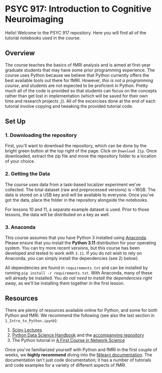 # PSYC 917: Introduction to Cognitive Neuroimaging

Hello! Welcome to the PSYC 917 repository. Here you will find all of the tutorial notebooks used in the course. 

## Overview

The course teaches the basics of fMRI analysis and is aimed at first-year graduate students that may have some prior programming experience. The course uses Python because we believe that Python currently offers the best available tools out there for fMRI. However, _this is not a programming course_, and students are not expected to be proficient in Python. Pretty much all of the code is provided so that students can focus on the concepts rather than get lost in implementation (which will be saved for their own time and research projects ;)). All of the excercises done at the end of each tutorial involve copying and tweaking the provided tutorial code.

## Set Up

### 1. Downloading the repository 

First, you'll want to download the repository, which can be done by the bright green button at the top right of the page. Click on `Download Zip`. Once downloaded, extract the zip file and move the repository folder to a location of your choice. 

### 2. Getting the Data

The course uses data from a task-based localizer experiment we've collected. The total dataset (raw and preprocessed versions) is ~16GB. The data is stored on a USB key and will be available to everyone. Once you've got the data, place the folder in the repository alongside the notebooks.

For lessons 10 and 11, a separate example dataset is used. Prior to those lessons, the data will be distributed on a key as well.  

### 3. Anaconda

This course assumes that you have Python 3 installed using [Anaconda](https://www.anaconda.com/). Please ensure that you install the **Python 3.11** distribution for your operating system. You can try more recent versions, but this course has been developed and tested to work with `3.11`. If you do not wish to rely on Anaconda, you can simply install the dependencies (see 2) below).

All dependencies are found in `requirements.txt` and can be installed by running `pip install -r requirements.txt`. With Anaconda, many of these will already be installed. You _do not need to install the dependencies right away_, as we'll be installing them together in the first lesson. 

## Resources

There are plenty of resources available online for Python, and some for both Python and fMRI. We recommend the following (see also the last section in `1_Intro_to_Python.ipynb`):

1. [Scipy Lectures](https://scipy-lectures.org/)
2. [Python Data Science Handbook](https://jakevdp.github.io/PythonDataScienceHandbook/) and the [accompanying repository](https://github.com/jakevdp/PythonDataScienceHandbook)
3. The Python tutorial in [A First Course in Network Science](https://github.com/CambridgeUniversityPress/FirstCourseNetworkScience/blob/master/tutorials/Appendix%20-%20Python%20Tutorial.ipynb)

Once you've familiarized yourself with Python and fMRI in the first couple of weeks, we **highly recommend** diving into the [Nilearn documentation](https://nilearn.github.io/stable/index.html). The documentation isn't just code documentation; it has a number of tutorials and code examples for a variety of different aspects of fMRI.


